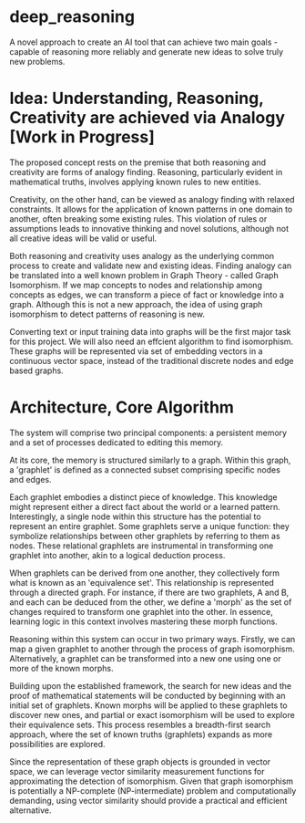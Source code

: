 # deep_reasoning
A novel approach to create an AI tool that can achieve two main goals - capable of reasoning more reliably and generate new ideas to solve truly new problems.


# Idea: Understanding, Reasoning, Creativity are achieved via Analogy [Work in Progress]

The proposed concept rests on the premise that both reasoning and creativity are forms of analogy finding. Reasoning, particularly evident in mathematical truths, involves applying known rules to new entities.

Creativity, on the other hand, can be viewed as analogy finding with relaxed constraints. It allows for the application of known patterns in one domain to another, often breaking some existing rules. This violation of rules or assumptions leads to innovative thinking and novel solutions, although not all creative ideas will be valid or useful.

Both reasoning and creativity uses analogy as the underlying common process to create and validate new and existing ideas. Finding analogy can be translated into a well known problem in Graph Theory - called Graph Isomorphism. If we map concepts to nodes and relationship among concepts as edges, we can transform a piece of fact or knowledge into a graph. Although this is not a new approach, the idea of using graph isomorphism to detect patterns of reasoning is new. 

Converting text or input training data into graphs will be the first major task for this project. We will also need an effcient algorithm to find isomorphism. These graphs will be represented via set of embedding vectors in a continuous vector space, instead of the traditional discrete nodes and edge based graphs.

# Architecture, Core Algorithm

The system will comprise two principal components: a persistent memory and a set of processes dedicated to editing this memory.

At its core, the memory is structured similarly to a graph. Within this graph, a 'graphlet' is defined as a connected subset comprising specific nodes and edges.

Each graphlet embodies a distinct piece of knowledge. This knowledge might represent either a direct fact about the world or a learned pattern. Interestingly, a single node within this structure has the potential to represent an entire graphlet. Some graphlets serve a unique function: they symbolize relationships between other graphlets by referring to them as nodes. These relational graphlets are instrumental in transforming one graphlet into another, akin to a logical deduction process.

When graphlets can be derived from one another, they collectively form what is known as an 'equivalence set'. This relationship is represented through a directed graph. For instance, if there are two graphlets, A and B, and each can be deduced from the other, we define a 'morph' as the set of changes required to transform one graphlet into the other. In essence, learning logic in this context involves mastering these morph functions.

Reasoning within this system can occur in two primary ways. Firstly, we can map a given graphlet to another through the process of graph isomorphism. Alternatively, a graphlet can be transformed into a new one using one or more of the known morphs.

Building upon the established framework, the search for new ideas and the proof of mathematical statements will be conducted by beginning with an initial set of graphlets. Known morphs will be applied to these graphlets to discover new ones, and partial or exact isomorphism will be used to explore their equivalence sets. This process resembles a breadth-first search approach, where the set of known truths (graphlets) expands as more possibilities are explored.

Since the representation of these graph objects is grounded in vector space, we can leverage vector similarity measurement functions for approximating the detection of isomorphism. Given that graph isomorphism is potentially a NP-complete (NP-intermediate) problem and computationally demanding, using vector similarity should provide a practical and efficient alternative.

